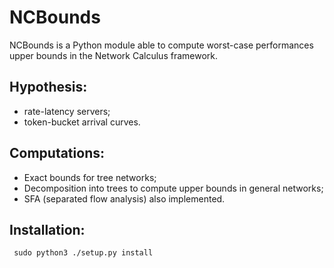 # NCBounds

NCBounds is a Python module able to compute worst-case performances upper bounds in the Network Calculus framework. 

## Hypothesis: 
- rate-latency servers;
- token-bucket arrival curves.

## Computations:
- Exact bounds for tree networks;
- Decomposition into trees to compute upper bounds in general networks;
- SFA (separated flow analysis) also implemented.

## Installation:
``` sudo python3 ./setup.py install```

